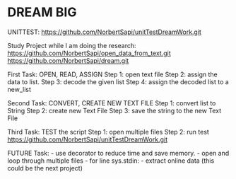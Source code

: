 # DREAM BIG

UNITTEST:
https://github.com/NorbertSapi/unitTestDreamWork.git

Study Project while I am doing the research:
https://github.com/NorbertSapi/open_data_from_text.git
https://github.com/NorbertSapi/dream.git

First Task: OPEN, READ, ASSIGN
    Step 1: open text file
    Step 2: assign the data to list.
    Step 3: decode the given list
    Step 4: assign the decoded list to a new_list
    
Second Task: CONVERT, CREATE NEW TEXT FILE
    Step 1: convert list to String
    Step 2: create new Text File
    Step 3: save the string to the new Text File
    
Third Task: TEST the script
    Step 1: open multiple files
    Step 2: run test
   https://github.com/NorbertSapi/unitTestDreamWork.git
   
 FUTURE Task:
    - use decorator to reduce time and save memory.
    - open and loop through multiple files
    - for line sys.stdin:
    - extract online data (this could be the next project)

